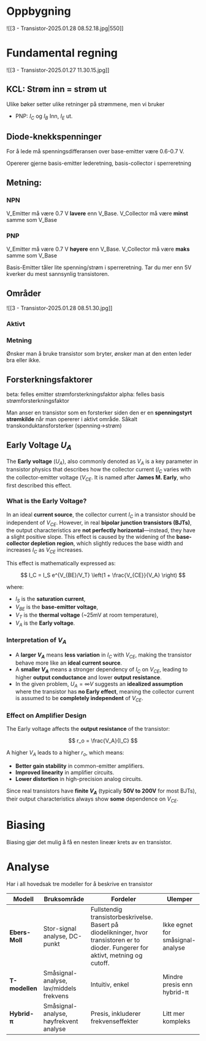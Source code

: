 # Oppbygning 
![[3 - Transistor-2025.01.28 08.52.18.jpg|550]]



# Fundamental regning
![[3 - Transistor-2025.01.27 11.30.15.jpg]]

## KCL: Strøm inn = strøm ut
Ulike bøker setter ulike retninger på strømmene, men vi bruker
- PNP: $I_{C}$ og $I_{B}$ Inn, $I_{E}$ ut.

## Diode-knekkspenninger
For å lede må spenningsdifferansen over base-emitter være 0.6-0.7 V.

Opererer gjerne basis-emitter lederetning, basis-collector i sperreretning

Metning:
- 

### NPN
V_Emitter må være 0.7 V **lavere** enn V_Base.
V_Collector må være **minst** samme som V_Base


### PNP
V_Emitter må være 0.7 V **høyere** enn V_Base.
V_Collector må være **maks** samme som V_Base





Basis-Emitter tåler lite spenning/strøm i sperreretning. Tar du mer enn 5V kverker du mest sannsynlig transistoren.

## Områder
![[3 - Transistor-2025.01.28 08.51.30.jpg]]



### Aktivt
### Metning
Ønsker man å bruke transistor som bryter, ønsker man at den enten leder bra eller ikke.

## Forsterkningsfaktorer
beta: felles emitter strømforsterkningsfaktor
alpha: felles basis strømforsterkningsfaktor

Man anser en transistor som en forsterker siden den er en **spenningstyrt strømkilde** når man opererer i aktivt område. Såkalt transkonduktansforsterker (spenning->strøm)


## Early Voltage $U_A$

The **Early voltage** ($U_A$), also commonly denoted as $V_A$ is a key parameter in transistor physics that describes how the collector current ($I_C$ varies with the collector-emitter voltage ($V_{CE}$. It is named after **James M. Early**, who first described this effect.

### What is the Early Voltage?

In an ideal **current source**, the collector current $I_C$ in a transistor should be independent of $V_{CE}$. However, in real **bipolar junction transistors (BJTs)**, the output characteristics are **not perfectly horizontal**—instead, they have a slight positive slope. This effect is caused by the widening of the **base-collector depletion region**, which slightly reduces the base width and increases $I_C$ as $V_{CE}$ increases.

This effect is mathematically expressed as:

$$
I_C = I_S e^{V_{BE}/V_T} \left(1 + \frac{V_{CE}}{V_A} \right)
$$

where:  
- $I_S$ is the **saturation current**,  
- $V_{BE}$ is the **base-emitter voltage**,  
- $V_T$ is the **thermal voltage** (~25mV at room temperature),  
- $V_A$ is the **Early voltage**.

### Interpretation of $V_A$
- A **larger $V_A$** means **less variation** in $I_C$ with $V_{CE}$, making the transistor behave more like an **ideal current source**.
- A **smaller $V_A$** means a stronger dependency of $I_C$ on $V_{CE}$, leading to higher **output conductance** and lower **output resistance**.
- In the given problem, $U_A = \infty V$ suggests an **idealized assumption** where the transistor has **no Early effect**, meaning the collector current is assumed to be **completely independent** of $V_{CE}$.

### Effect on Amplifier Design
The Early voltage affects the **output resistance** of the transistor:

$$
r_o = \frac{V_A}{I_C}
$$

A higher $V_A$ leads to a higher $r_o$, which means:  
- **Better gain stability** in common-emitter amplifiers.  
- **Improved linearity** in amplifier circuits.  
- **Lower distortion** in high-precision analog circuits.

Since real transistors have **finite $V_A$** (typically **50V to 200V** for most BJTs), their output characteristics always show **some** dependence on $V_{CE}$.




# Biasing
Biasing gjør det mulig å få en nesten lineær krets av en transistor.


# Analyse
Har i all hovedsak tre modeller for å beskrive en transistor

| Modell         | Bruksområde                             | Fordeler                                                                                                                             | Ulemper                          |
| -------------- | --------------------------------------- | ------------------------------------------------------------------------------------------------------------------------------------ | -------------------------------- |
| **Ebers-Moll** | Stor-signal analyse, DC-punkt           | Fullstendig transistorbeskrivelse. Basert på diodelikninger, hvor transistoren er to dioder. Fungerer for aktivt, metning og cutoff. | Ikke egnet for småsignal-analyse |
| **T-modellen** | Småsignal-analyse, lav/middels frekvens | Intuitiv, enkel                                                                                                                      | Mindre presis enn hybrid-π       |
| **Hybrid-π**   | Småsignal-analyse, høyfrekvent analyse  | Presis, inkluderer frekvenseffekter                                                                                                  | Litt mer kompleks                |